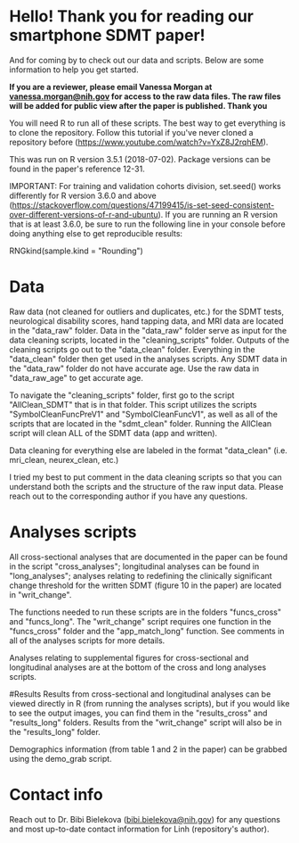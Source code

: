 # Hello! Thank you for reading our smartphone SDMT paper!
And for coming by to check out our data and scripts. Below are some information to help you get started.

**If you are a reviewer, please email Vanessa Morgan at vanessa.morgan@nih.gov for access to the raw data files. The raw files will be added for public view after the paper is published. Thank you**

You will need R to run all of these scripts. The best way to get everything is to clone the repository. Follow this tutorial if you've never cloned a repository before (https://www.youtube.com/watch?v=YxZ8J2rqhEM).

This was run on R version 3.5.1 (2018-07-02). Package versions can be found in the paper's reference 12-31.

IMPORTANT: For training and validation cohorts division, set.seed() works differently for R version 3.6.0 and above (https://stackoverflow.com/questions/47199415/is-set-seed-consistent-over-different-versions-of-r-and-ubuntu). If you are running an R version that is at least 3.6.0, be sure to run the following line in your console before doing anything else to get reproducible results:

RNGkind(sample.kind = "Rounding")

# Data
Raw data (not cleaned for outliers and duplicates, etc.) for the SDMT tests, neurological disability scores, hand tapping data, and MRI data are located in the "data_raw" folder. Data in the "data_raw" folder serve as input for the data cleaning scripts, located in the "cleaning_scripts" folder. Outputs of the cleaning scripts go out to the "data_clean" folder. Everything in the "data_clean" folder then get used in the analyses scripts.
Any SDMT data in the "data_raw" folder do not have accurate age. Use the raw data in "data_raw_age" to get accurate age. 

To navigate the "cleaning_scripts" folder, first go to the script "AllClean_SDMT" that is in that folder. This script utilizes the scripts "SymbolCleanFuncPreV1" and "SymbolCleanFuncV1", as well as all of the scripts that are located in the "sdmt_clean" folder. Running the AllClean script will clean ALL of the SDMT data (app and written).

Data cleaning for everything else are labeled in the format "data_clean" (i.e. mri_clean, neurex_clean, etc.)

I tried my best to put comment in the data cleaning scripts so that you can understand both the scripts and the structure of the raw input data. Please reach out to the corresponding author if you have any questions.

# Analyses scripts
All cross-sectional analyses that are documented in the paper can be found in the script "cross_analyses"; longitudinal analyses can be found in "long_analyses"; analyses relating to redefining the clinically significant change threshold for the written SDMT (figure 10 in the paper) are located in "writ_change".

The functions needed to run these scripts are in the folders "funcs_cross" and "funcs_long". The "writ_change" script requires one function in the "funcs_cross" folder and the "app_match_long" function. See comments in all of the analyses scripts for more details.

Analyses relating to supplemental figures for cross-sectional and longitudinal analyses are at the bottom of the cross and long analyses scripts.

#Results
Results from cross-sectional and longitudinal analyses can be viewed directly in R (from running the analyses scripts), but if you would like to see the output images, you can find them in the "results_cross" and "results_long" folders. Results from the "writ_change" script will also be in the "results_long" folder.

Demographics information (from table 1 and 2 in the paper) can be grabbed using the demo_grab script.

# Contact info
Reach out to Dr. Bibi Bielekova (bibi.bielekova@nih.gov) for any questions and most up-to-date contact information for Linh (repository's author).
